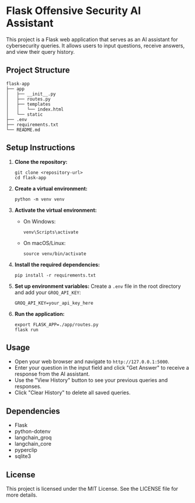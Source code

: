 # Flask Offensive Security AI Assistant

This project is a Flask web application that serves as an AI assistant for cybersecurity queries. It allows users to input questions, receive answers, and view their query history.

## Project Structure

```
flask-app
├── app
│   ├── __init__.py
│   ├── routes.py
│   ├── templates
│   │   └── index.html
│   └── static
├── .env
├── requirements.txt
└── README.md
```

## Setup Instructions

1. **Clone the repository:**
   ```
   git clone <repository-url>
   cd flask-app
   ```

2. **Create a virtual environment:**
   ```
   python -m venv venv
   ```

3. **Activate the virtual environment:**
   - On Windows:
     ```
     venv\Scripts\activate
     ```
   - On macOS/Linux:
     ```
     source venv/bin/activate
     ```

4. **Install the required dependencies:**
   ```
   pip install -r requirements.txt
   ```

5. **Set up environment variables:**
   Create a `.env` file in the root directory and add your `GROQ_API_KEY`:
   ```
   GROQ_API_KEY=your_api_key_here
   ```

6. **Run the application:**

   ```
   export FLASK_APP=./app/routes.py
   flask run
   
   ```

## Usage

- Open your web browser and navigate to `http://127.0.0.1:5000`.
- Enter your question in the input field and click "Get Answer" to receive a response from the AI assistant.
- Use the "View History" button to see your previous queries and responses.
- Click "Clear History" to delete all saved queries.

## Dependencies

- Flask
- python-dotenv
- langchain_groq
- langchain_core
- pyperclip
- sqlite3

## License

This project is licensed under the MIT License. See the LICENSE file for more details.